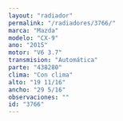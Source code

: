 ```yaml
---
layout: "radiador"
permalink: "/radiadores/3766/"
marca: "Mazda"
modelo: "CX-9"
ano: "2015"
motor: "V6 3.7"
transmision: "Automática"
parte: "438280"
clima: "Con clima"
alto: "19 11/16"
ancho: "29 5/16"
observaciones: ""
id: "3766"
---
```



